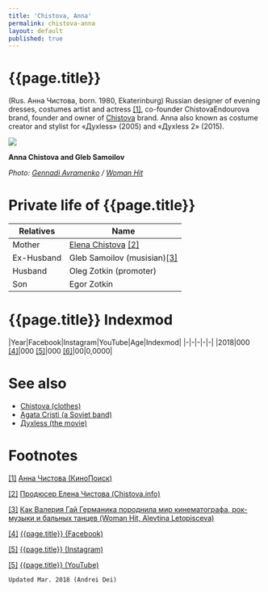 ```yaml
---
title: 'Chistova, Anna'
permalink: chistova-anna
layout: default
published: true
---
```


# {{page.title}}

(Rus. Анна Чистова, born. 1980, Ekaterinburg) Russian designer of evening dresses, costumes artist and actress <span id="a1">[\[1\]](#f1)</span>, co-founder ChistovaEndourova brand, founder and owner of [Chistova](chistova-clothes) brand. Anna also known as costume creator and stylist for «Духless» (2005) and «Духless 2» (2015).

![](http://www.womanhit.ru/media/CACHE/images/dynasty/dinastii4_6bRa2As/18341685626b30ca1e4f2497cdeabd74.png)

**Anna Chistova and Gleb Samoilov**


*Photo: [Gennadi Avramenko](avramenko-gennadi) / [Woman Hit](woman-hit)*

# Private life of {{page.title}}

|Relatives|Name|
|-|-|
|Mother|[Elena Chistova](chistova-elena-producer) <span id="a2">[\[2\]](#f2)</span>|
|Ex-Husband|Gleb Samoilov (musisian)<span id="a3">[\[3\]](#f3)</span>|
|Husband|Oleg Zotkin (promoter)|
|Son|Egor Zotkin|


# {{page.title}} Indexmod

|Year|Facebook|Instagram|YouTube|Age|Indexmod|
|-|-|-|-|-|
|2018|000 <span id="a4">[\[4\]](#f4)</span>|000 <span id="a5">[\[5\]](#f5)</span>|000 <span id="a6">[\[6\]](#f6)</span>|00|0,0000|


# See also

+ [Chistova (clothes)](chistova-clothes)
+ [Agata Cristi (a Soviet band)](index)
+ [Духless (the movie)](index)

# Footnotes

[[1]](#a1) <span id="f1"></span> [Анна Чистова (КиноПоиск)](https://www.kinopoisk.ru/name/2004249/)

[[2]](#a2) <span id="f2"></span> [Продюсер Елена Чистова (Chistova.info)](http://chistova.info/biografiya)

[[3]](#a3) <span id="f3"></span> [Как Валерия Гай Германика породнила мир кинематографа, рок-музыки и бальных танцев (Woman Hit,
Alevtina Letopisceva)](http://www.womanhit.ru/stars/interview/2017-09-08-kak-valerija-gaj-germanika-porodnila-mir-kinematografa-rok-muzyki-i-balnyh-tantsev/)

[[4]](#a4) <span id="f4"></span> [{{page.title}} (Facebook)](https://www.kinopoisk.ru/name/2004249/)

[[5]](#a5) <span id="f5"></span> [{{page.title}} (Instagram)](index)

[[5]](#a6) <span id="f6"></span> [{{page.title}} (YouTube)](index)

`Updated Mar. 2018 (Andrei Dei)`
